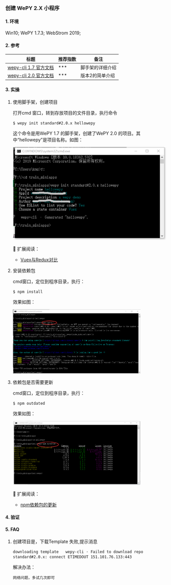 ### 创建 WePY 2.X 小程序

#### 1. 环境

Win10; WePY 1.7.3; WebStrom 2019;

#### 2. 参考

标题 | 推荐指数 | 备注   
---- | --------|-----
[wepy-cli 1.7 官方文档](https://wepyjs.github.io/wepy-docs/1.x/#/./doc.cli) | *** | 脚手架的详细介绍 
[wepy-cli 2.0 官方文档](https://wepyjs.github.io/wepy-docs/2.x/#/base/getstart) | *** | 版本2的简单介绍 


#### 3. 实操

1. 使用脚手架，创建项目

   打开cmd 窗口，转到存放项目的文件目录，执行命令 
   ```
   $ wepy init standard#2.0.x hellowepy
   ```
   这个命令是用WePY 1.7 的脚手架，创建了WePY 2.0 的项目。其中“hellowepy”是项目名称。如图：
   
   <img src="https://github.com/km-zhang9/wechat-miniapp-wepy-best-practices/blob/master/guide/images/130/wepy-init-standard-2.png?raw=true" /> 
   
  
   :rocket: 扩展阅读：
   
   - [Vuex与Redux对比](https://blog.csdn.net/hyupeng1006/article/details/80755667)
   
2. 安装依赖包

   cmd窗口，定位到程序目录，执行：
   ```
   $ npm install
   ```
   效果如图：
   
    <img src="https://github.com/km-zhang9/wechat-miniapp-wepy-best-practices/blob/master/guide/images/130/npm-install.png" width="400" height="200" />
    
3. 依赖包是否需要更新
    
   cmd窗口，定位到程序目录，执行：
   ```
   $ npm outdated
   ```
   效果如图： 
   
   <img src="https://github.com/km-zhang9/wechat-miniapp-wepy-best-practices/blob/master/guide/images/130/npm-outdated.png" width="400" height="200" />
   

   :rocket: 扩展阅读：
   
   - [npm依赖包的更新](https://www.cnblogs.com/xzdm/p/11796739.html)


#### 4. 验证


#### 5. FAQ
1. 创建项目是，下载Template 失败,提示消息
   ```
   downloading template   wepy-cli · Failed to download repo standard#2.0.x: connect ETIMEDOUT 151.101.76.133:443
   ```
   
   解决办法：
   ```
   网络问题，多试几次即可
   ```
   



